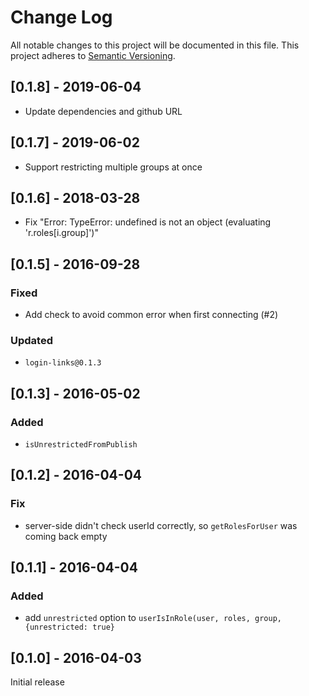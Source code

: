 # Change Log

All notable changes to this project will be documented in this file.
This project adheres to [Semantic Versioning](http://semver.org/).

## [0.1.8] - 2019-06-04
- Update dependencies and github URL

## [0.1.7] - 2019-06-02
- Support restricting multiple groups at once

## [0.1.6] - 2018-03-28
- Fix "Error: TypeError: undefined is not an object (evaluating 'r.roles[i.group]')"

## [0.1.5] - 2016-09-28
### Fixed
- Add check to avoid common error when first connecting (#2)

### Updated
- `login-links@0.1.3`

## [0.1.3] - 2016-05-02
### Added
- `isUnrestrictedFromPublish`

## [0.1.2] - 2016-04-04
### Fix
- server-side didn't check userId correctly, so `getRolesForUser` was coming back empty

## [0.1.1] - 2016-04-04
### Added
- add `unrestricted` option to `userIsInRole(user, roles, group, {unrestricted: true}`

## [0.1.0] - 2016-04-03
Initial release
